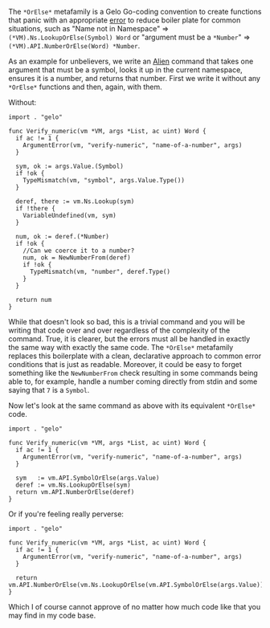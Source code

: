 The `*OrElse*` metafamily is a Gelo Go-coding convention to create functions that panic with an appropriate [error](GeloErrros.md) to reduce boiler plate for common situations, such as "Name not in Namespace" => `(*VM).Ns.LookupOrElse(Symbol) Word` or "argument must be a `*Number`" => `(*VM).API.NumberOrElse(Word) *Number`.

As an example for unbelievers, we write an [Alien](GeloTypes#ALIEN.md) command that takes one argument that must be a symbol, looks it up in the current namespace, ensures it is a number, and returns that number. First we write it without any `*OrElse*` functions and then, again, with them.

Without:
```
import . "gelo"

func Verify_numeric(vm *VM, args *List, ac uint) Word {
  if ac != 1 {
    ArgumentError(vm, "verify-numeric", "name-of-a-number", args)
  }

  sym, ok := args.Value.(Symbol)
  if !ok {
    TypeMismatch(vm, "symbol", args.Value.Type())
  }

  deref, there := vm.Ns.Lookup(sym)
  if !there {
    VariableUndefined(vm, sym)
  }

  num, ok := deref.(*Number)
  if !ok {
    //Can we coerce it to a number?
    num, ok = NewNumberFrom(deref)
    if !ok {
      TypeMismatch(vm, "number", deref.Type()
    }
  }

  return num
}
```

While that doesn't look so bad, this is a trivial command and you will be writing that code over and over regardless of the complexity of the command. True, it is clearer, but the errors must all be handled in exactly the same way with exactly the same code. The `*OrElse*` metafamily replaces this boilerplate with a clean, declarative approach to common error conditions that is just as readable. Moreover, it could be easy to forget something like the `NewNumberFrom` check resulting in some commands being able to, for example, handle a number coming directly from stdin and some saying that `7` is a `Symbol`.

Now let's look at the same command as above with its equivalent `*OrElse*` code.

```
import . "gelo"

func Verify_numeric(vm *VM, args *List, ac uint) Word {
  if ac != 1 {
    ArgumentError(vm, "verify-numeric", "name-of-a-number", args)
  }

  sym   := vm.API.SymbolOrElse(args.Value)
  deref := vm.Ns.LookupOrElse(sym)
  return vm.API.NumberOrElse(deref)
}
```

Or if you're feeling really perverse:

```
import . "gelo"

func Verify_numeric(vm *VM, args *List, ac uint) Word {
  if ac != 1 {
    ArgumentError(vm, "verify-numeric", "name-of-a-number", args)
  }

  return vm.API.NumberOrElse(vm.Ns.LookupOrElse(vm.API.SymbolOrElse(args.Value)))
}
```

Which I of course cannot approve of no matter how much code like that you may find in my code base.